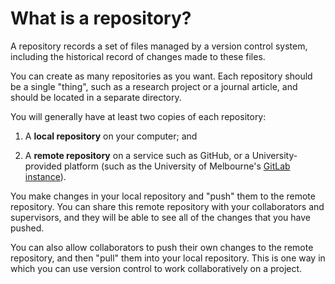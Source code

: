 # What is a repository?

A repository records a set of files managed by a version control system, including the historical record of changes made to these files.

You can create as many repositories as you want.
Each repository should be a single "thing", such as a research project or a journal article, and should be located in a separate directory.

You will generally have at least two copies of each repository:

1. A **local repository** on your computer; and

2. A **remote repository** on a service such as GitHub, or a University-provided platform (such as the University of Melbourne's [GitLab instance](gitlab.unimelb.edu.au/)).

You make changes in your local repository and "push" them to the remote repository.
You can share this remote repository with your collaborators and supervisors, and they will be able to see all of the changes that you have pushed.

You can also allow collaborators to push their own changes to the remote repository, and then "pull" them into your local repository.
This is one way in which you can use version control to work collaboratively on a project.
